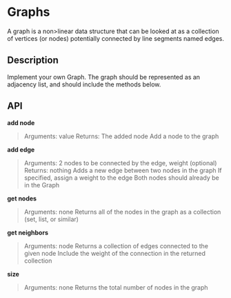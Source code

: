 # Graphs

A graph is a non>linear data structure that can be looked at as a collection of vertices (or nodes) potentially connected by line segments named edges.

## Description 

Implement your own Graph. The graph should be represented as an adjacency list, and should include the methods below.

## API

**add node**

> Arguments: value
> Returns: The added node
> Add a node to the graph

**add edge**

> Arguments: 2 nodes to be connected by the edge, weight (optional)
> Returns: nothing
> Adds a new edge between two nodes in the graph
> If specified, assign a weight to the edge
> Both nodes should already be in the Graph

**get nodes**

> Arguments: none
> Returns all of the nodes in the graph as a collection (set, list, or similar)

**get neighbors**

> Arguments: node
> Returns a collection of edges connected to the given node
> Include the weight of the connection in the returned collection

**size**

> Arguments: none
> Returns the total number of nodes in the graph